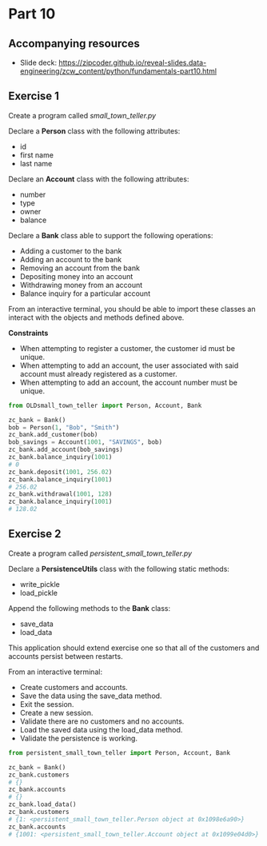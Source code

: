 # Part 10

## Accompanying resources
* Slide deck: https://zipcoder.github.io/reveal-slides.data-engineering/zcw_content/python/fundamentals-part10.html

## Exercise 1

Create a program called *small_town_teller.py*

Declare a **Person** class with the following attributes:
* id
* first name
* last name

Declare an **Account** class with the following attributes:
* number
* type
* owner
* balance

Declare a **Bank** class able to support the following operations:
* Adding a customer to the bank
* Adding an account to the bank
* Removing an account from the bank
* Depositing money into an account
* Withdrawing money from an account
* Balance inquiry for a particular account

From an interactive terminal, you should be able to import these classes an interact with the objects and methods defined above.

**Constraints**

* When attempting to register a customer, the customer id must be unique.
* When attempting to add an account, the user associated with said account must already registered as a customer.
* When attempting to add an account, the account number must be unique.

```python
from OLDsmall_town_teller import Person, Account, Bank

zc_bank = Bank()
bob = Person(1, "Bob", "Smith")
zc_bank.add_customer(bob)
bob_savings = Account(1001, "SAVINGS", bob)
zc_bank.add_account(bob_savings)
zc_bank.balance_inquiry(1001)
# 0
zc_bank.deposit(1001, 256.02)
zc_bank.balance_inquiry(1001)
# 256.02
zc_bank.withdrawal(1001, 128)
zc_bank.balance_inquiry(1001)
# 128.02
```

## Exercise 2 

Create a program called *persistent_small_town_teller.py*

Declare a **PersistenceUtils** class with the following static methods:
* write_pickle
* load_pickle

Append the following methods to the **Bank** class:
* save_data
* load_data

This application should extend exercise one so that all of the customers and accounts persist between restarts.

From an interactive terminal:
* Create customers and accounts. 
* Save the data using the save_data method.
* Exit the session.
* Create a new session.
* Validate there are no customers and no accounts.
* Load the saved data using the load_data method.
* Validate the persistence is working.

```python
from persistent_small_town_teller import Person, Account, Bank

zc_bank = Bank()
zc_bank.customers
# {}
zc_bank.accounts
# {}
zc_bank.load_data()
zc_bank.customers
# {1: <persistent_small_town_teller.Person object at 0x1098e6a90>}
zc_bank.accounts
# {1001: <persistent_small_town_teller.Account object at 0x1099e04d0>}
```